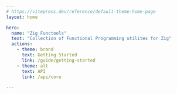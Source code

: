 ```yaml
---
# https://vitepress.dev/reference/default-theme-home-page
layout: home

hero:
  name: "Zig Functools"
  text: "Collection of Functional Programming utilites for Zig"
  actions:
    - theme: brand
      text: Getting Started
      link: /guide/getting-started
    - theme: alt
      text: API
      link: /api/core

---
```


